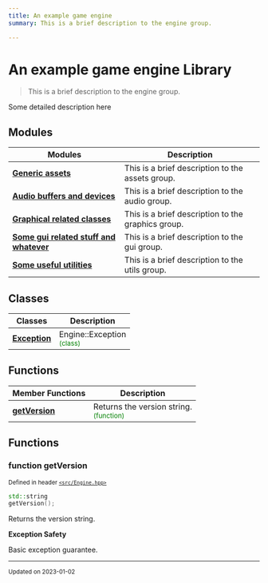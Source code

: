```yaml
---
title: An example game engine
summary: This is a brief description to the engine group. 

---
```


# An example game engine Library

> This is a brief description to the engine group. 




Some detailed description here 

## Modules

| Modules        | Description    |
| -------------- | -------------- |
| **[Generic assets](/libraries/group__Assets.md)** | This is a brief description to the assets group.  |
| **[Audio buffers and devices](/libraries/group__Audio.md)** | This is a brief description to the audio group.  |
| **[Graphical related classes](/libraries/group__Graphics.md)** | This is a brief description to the graphics group.  |
| **[Some gui related stuff and whatever](/libraries/group__Gui.md)** | This is a brief description to the gui group.  |
| **[Some useful utilities](/libraries/group__Utils.md)** | This is a brief description to the utils group.  |

## Classes

| Classes        | Description    |
| -------------- | -------------- |
| **[Exception](/classes/classEngine_1_1Exception.md)** | Engine::Exception<br> <sup><span style="color:green">(class)</span></sup> |

## Functions
| Member Functions | Description |
| -------------- | -------------- |
| **[getVersion](/libraries/group__Engine.md#function-getversion)** | Returns the version string. <br> <sup><span style="color:green">(function)</span></sup> |




## Functions

### function getVersion


<sup>Defined in header [`<src/Engine.hpp>`](/files/Engine_8hpp.md#file-engine.hpp)</sup>

```cpp 
std::string
getVersion();
```





Returns the version string. 

















**Exception Safety**

Basic exception guarantee.









-------------------------------

<sub>Updated on 2023-01-02</sub>